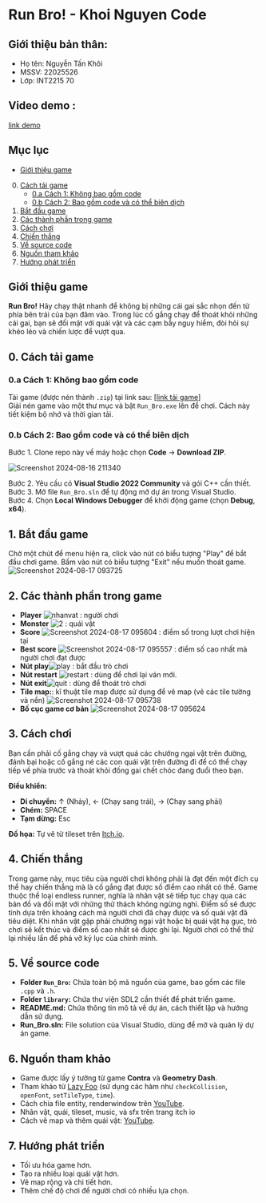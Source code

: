 # Run Bro! - Khoi Nguyen Code

## Giới thiệu bản thân:
- Họ tên: Nguyễn Tấn Khôi
- MSSV: 22025526
- Lớp: INT2215 70

## Video demo :  
[link demo](https://www.youtube.com/watch?v=p_8YK265p7E)  

## Mục lục
- [Giới thiệu game](#giới-thiệu-game)
0. [Cách tải game](#0-cách-tải-game)
   - [0.a Cách 1: Không bao gồm code](#0a-cách-1-không-bao-gồm-code)
   - [0.b Cách 2: Bao gồm code và có thể biên dịch](#0b-cách-2-bao-gồm-code-và-có-thể-biên-dịch)
1. [Bắt đầu game](#1-bắt-đầu-game)
2. [Các thành phần trong game](#2-các-thành-phần-trong-game)
3. [Cách chơi](#3-cách-chơi)
4. [Chiến thắng](#4-chiến-thắng)
5. [Về source code](#5-về-source-code)
6. [Nguồn tham khảo](#6-nguồn-tham-khảo)
7. [Hướng phát triển](#7-hướng-phát-triển)

## Giới thiệu game
**Run Bro!** Hãy chạy thật nhanh để không bị những cái gai sắc nhọn đến từ phía bên trái của bạn đâm vào. Trong lúc cố gắng chạy để thoát khỏi những cái gai, bạn sẽ đối mặt với quái vật và các cạm bẫy nguy hiểm, đòi hỏi sự khéo léo và chiến lược để vượt qua.

## 0. Cách tải game

### 0.a Cách 1: Không bao gồm code
Tải game (được nén thành `.zip`) tại link sau: [[link tải game](https://github.com/khoinguyencode/Run_Bro/releases/tag/Run_Bro)]  
Giải nén game vào một thư mục và bật `Run_Bro.exe` lên để chơi. Cách này tiết kiệm bộ nhớ và thời gian tải.

### 0.b Cách 2: Bao gồm code và có thể biên dịch
Bước 1. Clone repo này về máy hoặc chọn **Code** -> **Download ZIP**.

![Screenshot 2024-08-16 211340](https://github.com/user-attachments/assets/6652e23c-f6d0-493a-9a0f-ab78f1dcd102)

Bước 2. Yêu cầu có **Visual Studio 2022 Community** và gói C++ cần thiết.  
Bước 3. Mở file `Run_Bro.sln` để tự động mở dự án trong Visual Studio.  
Bước 4. Chọn **Local Windows Debugger** để khởi động game (chọn **Debug**, **x64**).

## 1. Bắt đầu game
Chờ một chút để menu hiện ra, click vào nút có biểu tượng "Play" để bắt đầu chơi game. Bấm vào nút có biểu tượng "Exit" nếu muốn thoát game.
![Screenshot 2024-08-17 093725](https://github.com/user-attachments/assets/69b280eb-55f3-4d14-b194-88a2d4ee12ba)

## 2. Các thành phần trong game
- **Player** ![nhanvat](https://github.com/user-attachments/assets/f45c3bb2-56a1-4574-b5d1-7271f9791608) : người chơi
- **Monster** ![2](https://github.com/user-attachments/assets/e8d87b5e-ffaa-4407-b6ea-711e9a1f6480) : quái vật
- **Score** ![Screenshot 2024-08-17 095604](https://github.com/user-attachments/assets/b7d1e882-7748-4883-ab5a-6d17c8ee49cd) : điểm số trong lượt chơi hiện tại
- **Best score** ![Screenshot 2024-08-17 095557](https://github.com/user-attachments/assets/c586a3b1-e93f-489c-a4cc-d94591fc6a7f) : điểm số cao nhất mà người chơi đạt được
- **Nút play**![play](https://github.com/user-attachments/assets/b80d7835-b807-4a28-b108-3ee6caefe7f4) : bắt đầu trò chơi
- **Nút restart** ![restart](https://github.com/user-attachments/assets/b52efa15-56e2-4112-915f-949ecf50ab56) : dùng để chơi lại ván mới.
- **Nút exit**![quit](https://github.com/user-attachments/assets/07eb7e3d-298a-42b6-a4f7-39315961874e) : dùng để thoát trò chơi
- **Tile map:**: kĩ thuật tile map được sử dụng để vẽ map (vẽ các tile tường và nền)
![Screenshot 2024-08-17 095738](https://github.com/user-attachments/assets/58c26a16-96ba-40a2-b77c-75b357791d99)
- **Bố cục game cơ bản**
![Screenshot 2024-08-17 095624](https://github.com/user-attachments/assets/dfa09062-15a5-4b60-8484-530dc31712f7)

## 3. Cách chơi
Bạn cần phải cố gắng chạy và vượt quá các chướng ngại vật trên đường, đánh bại hoặc cố gắng né các con quái vật trên đường đi để có thể chạy tiếp về phía trước và thoát khỏi đống gai chết chóc đang đuổi theo bạn.

**Điều khiển:**
- **Di chuyển:** ↑ (Nhảy), ← (Chạy sang trái), → (Chạy sang phải)
- **Chém:** SPACE
- **Tạm dừng:** Esc

**Đồ họa:** Tự vẽ từ tileset trên [Itch.io](https://incolgames.itch.io/dungeon-platformer-tile-set-pixel-art).

## 4. Chiến thắng
Trong game này, mục tiêu của người chơi không phải là đạt đến một đích cụ thể hay chiến thắng mà là cố gắng đạt được số điểm cao nhất có thể. Game thuộc thể loại endless runner, nghĩa là nhân vật sẽ tiếp tục chạy qua các bản đồ và đối mặt với những thử thách không ngừng nghỉ. Điểm số sẽ được tính dựa trên khoảng cách mà người chơi đã chạy được và số quái vật đã tiêu diệt. Khi nhân vật gặp phải chướng ngại vật hoặc bị quái vật hạ gục, trò chơi sẽ kết thúc và điểm số cao nhất sẽ được ghi lại. Người chơi có thể thử lại nhiều lần để phá vỡ kỷ lục của chính mình.

## 5. Về source code
- **Folder `Run_Bro`:** Chứa toàn bộ mã nguồn của game, bao gồm các file `.cpp` và `.h`.
- **Folder `library`:** Chứa thư viện SDL2 cần thiết để phát triển game.
- **README.md:** Chứa thông tin mô tả về dự án, cách thiết lập và hướng dẫn sử dụng.
- **Run_Bro.sln:** File solution của Visual Studio, dùng để mở và quản lý dự án game.

## 6. Nguồn tham khảo
- Game được lấy ý tưởng từ game **Contra** và **Geometry Dash**.
- Tham khảo từ [Lazy Foo](http://lazyfoo.net/tutorials/SDL/) (sử dụng các hàm như `checkCollision`, `openFont`, `setTileType`, `time`).
- Cách chia file entity, renderwindow trên [YouTube](https://www.youtube.com/playlist?list=PL2RPjWnJduNmXHRYwdtublIPdlqocBoLS).
- Nhân vật, quái, tileset, music, và sfx trên trang itch io
- Cách vẽ map và thêm quái vật: [YouTube](https://www.youtube.com/watch?v=rLWlnPwR1uI&list=PL-K0viiuJ2RctP5nlJlqmHGeh66-GOZR_&index=14).

## 7. Hướng phát triển
- Tối ưu hóa game hơn.
- Tạo ra nhiều loại quái vật hơn.
- Vẽ map rộng và chi tiết hơn.
- Thêm chế độ chơi để người chơi có nhiều lựa chọn.


